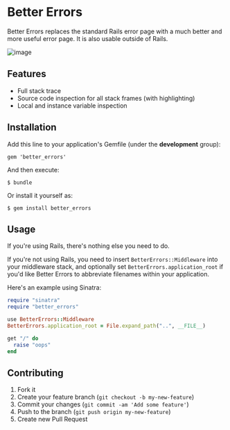 # Better Errors

Better Errors replaces the standard Rails error page with a much better and more useful error page. It is also usable outside of Rails.

![image](http://i.imgur.com/O9anD.png)

## Features

* Full stack trace
* Source code inspection for all stack frames (with highlighting)
* Local and instance variable inspection

## Installation

Add this line to your application's Gemfile (under the **development** group):

    gem 'better_errors'

And then execute:

    $ bundle

Or install it yourself as:

    $ gem install better_errors

## Usage

If you're using Rails, there's nothing else you need to do.

If you're not using Rails, you need to insert `BetterErrors::Middleware` into your middleware stack, and optionally set `BetterErrors.application_root` if you'd like Better Errors to abbreviate filenames within your application.

Here's an example using Sinatra:

```ruby
require "sinatra"
require "better_errors"

use BetterErrors::Middleware
BetterErrors.application_root = File.expand_path("..", __FILE__)

get "/" do
  raise "oops"
end
```

## Contributing

1. Fork it
2. Create your feature branch (`git checkout -b my-new-feature`)
3. Commit your changes (`git commit -am 'Add some feature'`)
4. Push to the branch (`git push origin my-new-feature`)
5. Create new Pull Request
